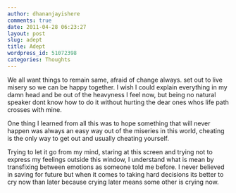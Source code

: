 ```yaml
---
author: dhananjayishere
comments: true
date: 2011-04-28 06:23:27
layout: post
slug: adept
title: Adept
wordpress_id: 51072398
categories: Thoughts
---
```


We all want things to remain same, afraid of change always. set out to
live misery so we can be happy together. I wish I could explain
everything in my damn head and be out of the heavyness I feel now, but
being no natural speaker dont know how to do it without hurting the
dear ones whos life path crosses with mine.

One thing I learned from all this was to hope something that will
never happen was always an easy way out of the miseries in this world,
cheating is the only way to get out and usually cheating yourself.

Trying to let it go from my mind, staring at this screen and trying
not to express my feelings outside this window, I understand what is
mean by transfixing between emotions as someone told me before. I
never believed in saving for future but when it comes to taking hard
decisions its better to cry now than later because crying later means
some other is crying now.
